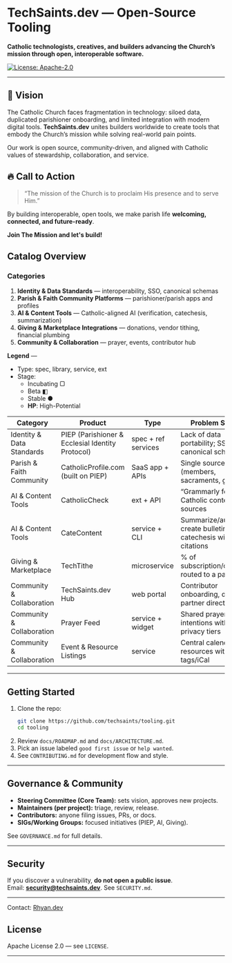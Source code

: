 # TechSaints.dev — Open-Source Tooling

**Catholic technologists, creatives, and builders advancing the Church’s mission through **open, interoperable software**.**

[![License: Apache-2.0](https://img.shields.io/badge/License-Apache_2.0-blue.svg)](LICENSE)

---

## 🌟 Vision
The Catholic Church faces fragmentation in technology: siloed data, duplicated parishioner onboarding, and limited integration with modern digital tools. **TechSaints.dev** unites builders worldwide to create tools that embody the Church’s mission while solving real-world pain points.

Our work is open source, community-driven, and aligned with Catholic values of stewardship, collaboration, and service.


## 🔥 Call to Action
> “The mission of the Church is to proclaim His presence and to serve Him.”  

By building interoperable, open tools, we make parish life **welcoming, connected, and future-ready**. 

**Join The Mission and let's build!**



## Catalog Overview

### Categories
1. **Identity & Data Standards** — interoperability, SSO, canonical schemas  
2. **Parish & Faith Community Platforms** — parishioner/parish apps and profiles  
3. **AI & Content Tools** — Catholic-aligned AI (verification, catechesis, summarization)  
4. **Giving & Marketplace Integrations** — donations, vendor tithing, financial plumbing  
5. **Community & Collaboration** — prayer, events, contributor hub

**Legend** — 
- Type: spec, library, service, ext
- Stage: 
   - Incubating ▢  
   - Beta ◧ 
   - Stable ●  
   - **HP**: High-Potential

| Category | Product | Type | Problem Solved | Stage | HP |
|---|---|---|---|:---:|:--:|
| Identity & Data Standards | PIEP (Parishioner & Ecclesial Identity Protocol) | spec + ref services | Lack of data portability; SSO + canonical schemas | ◧ | ✅ |
| Parish & Faith Community | CatholicProfile.com (built on PIEP) | SaaS app + APIs | Single source of truth (members, sacraments, giving) | ▢ |  |
| AI & Content Tools | CatholicCheck | ext + API | “Grammarly for Catholic content” with sources | ▢ | ✅ |
| AI & Content Tools | CateContent | service + CLI | Summarize/auto-create bulletins & catechesis with citations | ▢ |  |
| Giving & Marketplace | TechTithe | microservice | % of subscription/checkout routed to a parish | ▢ | ✅ |
| Community & Collaboration | TechSaints.dev Hub | web portal | Contributor onboarding, docs, partner directory | ◧ |  |
| Community & Collaboration | Prayer Feed | service + widget | Shared prayer intentions with privacy tiers | ▢ |  |
| Community & Collaboration | Event & Resource Listings | service | Central calendar + resources with tags/iCal | ▢ |  |

---

## Getting Started

1. Clone the repo:  
   ```bash
   git clone https://github.com/techsaints/tooling.git
   cd tooling
   ```
2. Review `docs/ROADMAP.md` and `docs/ARCHITECTURE.md`.
3. Pick an issue labeled `good first issue` or `help wanted`.
4. See `CONTRIBUTING.md` for development flow and style.

---

## Governance & Community

- **Steering Committee (Core Team):** sets vision, approves new projects.  
- **Maintainers (per project):** triage, review, release.  
- **Contributors:** anyone filing issues, PRs, or docs.  
- **SIGs/Working Groups:** focused initiatives (PIEP, AI, Giving).  

See `GOVERNANCE.md` for full details.

---

## Security

If you discover a vulnerability, **do not open a public issue**.  
Email: **security@techsaints.dev**. See `SECURITY.md`.

---

Contact: [Rhyan.dev](https://rhyan.dev)

## License

Apache License 2.0 — see `LICENSE`.

---
